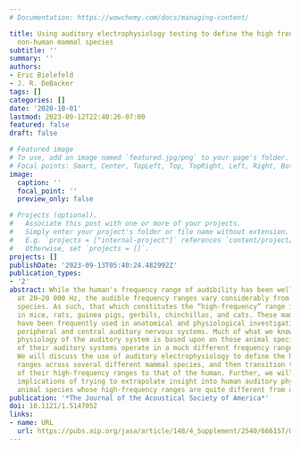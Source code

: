 ```yaml
---
# Documentation: https://wowchemy.com/docs/managing-content/

title: Using auditory electrophysiology testing to define the high frequencies across
  non-human mammal species
subtitle: ''
summary: ''
authors:
- Eric Bielefeld
- J. R. DeBacker
tags: []
categories: []
date: '2020-10-01'
lastmod: 2023-09-12T22:40:26-07:00
featured: false
draft: false

# Featured image
# To use, add an image named `featured.jpg/png` to your page's folder.
# Focal points: Smart, Center, TopLeft, Top, TopRight, Left, Right, BottomLeft, Bottom, BottomRight.
image:
  caption: ''
  focal_point: ''
  preview_only: false

# Projects (optional).
#   Associate this post with one or more of your projects.
#   Simply enter your project's folder or file name without extension.
#   E.g. `projects = ["internal-project"]` references `content/project/deep-learning/index.md`.
#   Otherwise, set `projects = []`.
projects: []
publishDate: '2023-09-13T05:40:24.482992Z'
publication_types:
- '2'
abstract: While the human's frequency range of audibility has been well documented
  at 20–20 000 Hz, the audible frequency ranges vary considerably from species to
  species. As such, that which constitutes the “high-frequency” range is quite different
  in mice, rats, guinea pigs, gerbils, chinchillas, and cats. These mammalian species
  have been frequently used in anatomical and physiological investigations of the
  peripheral and central auditory nervous systems. Much of what we know about the
  physiology of the auditory system is based upon on these animal species, yet many
  of their auditory systems operate in a much different frequency range from the human's.
  We will discuss the use of auditory electrophysiology to define the high-frequency
  ranges across several different mammal species, and then transition to a comparison
  of their high-frequency ranges to that of the human. Further, we will discuss the
  implications of trying to extrapolate insight into human auditory physiology from
  animal species whose high-frequency ranges are quite different from our own.
publication: '*The Journal of the Acoustical Society of America*'
doi: 10.1121/1.5147052
links:
- name: URL
  url: https://pubs.aip.org/jasa/article/148/4_Supplement/2540/666157/Using-auditory-electrophysiology-testing-to-define
---
```

